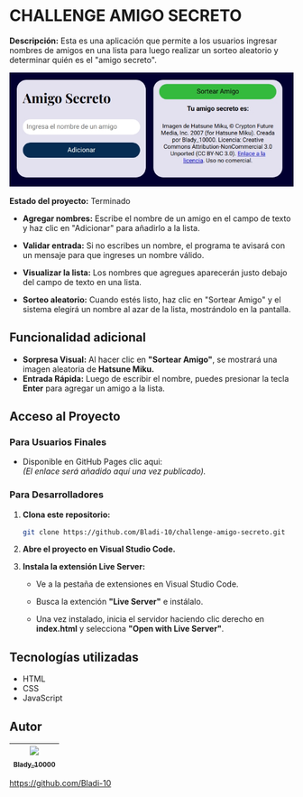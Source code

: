 # CHALLENGE AMIGO SECRETO 

**Descripción:** Esta es una aplicación que permite a los usuarios ingresar nombres de amigos en una lista para luego realizar un sorteo aleatorio y determinar quién es el "amigo secreto".

![Interfas de usuario de Amigo Secreto ](recursos/Amigo%20secreto.jpeg)

**Estado del proyecto:** Terminado

- **Agregar nombres:** Escribe el nombre de un amigo en el campo de texto y haz clic en "Adicionar" para añadirlo a la lista.

- **Validar entrada:** Si no escribes un nombre, el programa te avisará con un mensaje para que ingreses un nombre válido.

- **Visualizar la lista:** Los nombres que agregues aparecerán justo debajo del campo de texto en una lista.

- **Sorteo aleatorio:** Cuando estés listo, haz clic en "Sortear Amigo" y el sistema elegirá un nombre al azar de la lista, mostrándolo en la pantalla.

## Funcionalidad adicional

- **Sorpresa Visual:** Al hacer clic en **"Sortear Amigo"**, se mostrará una imagen aleatoria de **Hatsune Miku.**  
- **Entrada Rápida:** Luego de escribir el nombre, puedes presionar la tecla **Enter** para agregar un amigo a la lista.

## Acceso al Proyecto

### Para Usuarios Finales

- Disponible en GitHub Pages clic aqui:  
  *(El enlace será añadido aquí una vez publicado).*

### Para Desarrolladores

1. **Clona este repositorio:**
   ```bash
   git clone https://github.com/Bladi-10/challenge-amigo-secreto.git
2. **Abre el proyecto en Visual Studio Code.**

3. **Instala la extensión Live Server:**
    - Ve a la pestaña de extensiones en Visual Studio Code.

    - Busca la extención **"Live Server"** e instálalo.

    - Una vez instalado, inicia el servidor haciendo clic derecho en **index.html** y selecciona **"Open with Live Server"**.

## Tecnologías utilizadas
- HTML
- CSS
- JavaScript

## Autor

| [<img src="https://avatars.githubusercontent.com/u/85325348?v=4" width=115><br><sub>Blady_10000</sub>](https://github.com/Bladi-10) |
| :---: |

https://github.com/Bladi-10